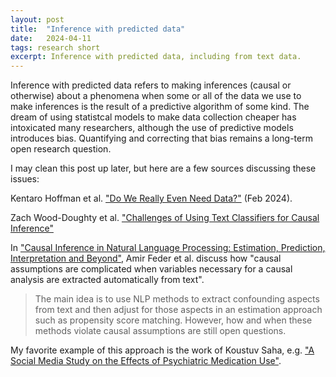 ```yaml
---
layout: post
title:  "Inference with predicted data"
date:   2024-04-11
tags: research short
excerpt: Inference with predicted data, including from text data.
---
```


Inference with predicted data refers to making inferences (causal or otherwise) about a phenomena when some or all of the data we use to make inferences is the result of a predictive algorithm of some kind.
The dream of using statistcal models to make data collection cheaper has intoxicated many researchers, although the use of predictive models introduces bias.
Quantifying and correcting that bias remains a long-term open research question.

I may clean this post up later, but here are a few sources discussing these issues:

Kentaro Hoffman et al. ["Do We Really Even Need Data?"](https://arxiv.org/abs/2401.08702) (Feb 2024).

Zach Wood-Doughty et al. ["Challenges of Using Text Classifiers for Causal Inference"](https://www.ncbi.nlm.nih.gov/pmc/articles/PMC6800252/)

In ["Causal Inference in Natural Language Processing: Estimation, Prediction, Interpretation and Beyond"](https://direct.mit.edu/tacl/article/doi/10.1162/tacl_a_00511/113490/Causal-Inference-in-Natural-Language-Processing), Amir Feder et al. discuss how "causal assumptions are complicated when variables necessary for a causal analysis are extracted automatically from text".

>The main idea is to use NLP methods to extract confounding aspects from text and then adjust for those aspects in an estimation approach such as propensity score matching. However, how and when these methods violate causal assumptions are still open questions.

My favorite example of this approach is the work of Koustuv Saha, e.g. ["A Social Media Study on the Effects of Psychiatric Medication Use"](https://ojs.aaai.org/index.php/ICWSM/article/view/3242).
